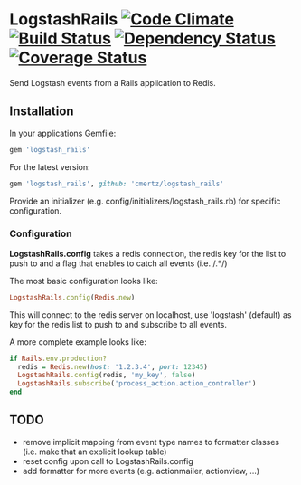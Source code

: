 # LogstashRails [![Code Climate](https://codeclimate.com/github/cmertz/logstash_rails.png)](https://codeclimate.com/github/cmertz/logstash_rails) [![Build Status](https://secure.travis-ci.org/cmertz/logstash_rails.png)](http://travis-ci.org/cmertz/logstash_rails) [![Dependency Status](https://gemnasium.com/cmertz/logstash_rails.png)](https://gemnasium.com/cmertz/logstash_rails) [![Coverage Status](https://coveralls.io/repos/cmertz/logstash_rails/badge.png)](https://coveralls.io/r/cmertz/logstash_rails)

Send Logstash events from a Rails application to Redis.

## Installation

In your applications Gemfile:

```ruby
gem 'logstash_rails'
```

For the latest version:

```ruby
gem 'logstash_rails', github: 'cmertz/logstash_rails'
```

Provide an initializer (e.g. config/initializers/logstash_rails.rb) for
specific configuration.

### Configuration

**LogstashRails.config** takes a redis connection, the redis key for the list
to push to and a flag that enables to catch all events (i.e. /.\*/)

The most basic configuration looks like:

```ruby
LogstashRails.config(Redis.new)
```

This will connect to the redis server on localhost, use 'logstash' (default) as
key for the redis list to push to and subscribe to all events.

A more complete example looks like:

```ruby
if Rails.env.production?
  redis = Redis.new(host: '1.2.3.4', port: 12345)
  LogstashRails.config(redis, 'my_key', false)
  LogstashRails.subscribe('process_action.action_controller')
end
```


## TODO

* remove implicit mapping from event type names to formatter classes (i.e. make that an explicit lookup table)
* reset config upon call to LogstashRails.config
* add formatter for more events (e.g. actionmailer, actionview, ...)
